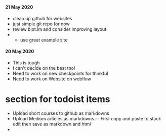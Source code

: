 # 
#### 21 May 2020
- clean up github for websites
- just simple git repo for now
- review blot.im and consider improving layout
- - use great example site 
#### 20 May 2020

 - This is tough
 - I can't decide on the best tool
 - Need to work on new checkpoints for thinkful
 - Need to work on Website on webflow

# section for todoist items
- Upload short courses to github as markdowns
- Upload Medium articles as markdowns
--  First copy and paste to stack edit then save as markdown and html
- 
<!--stackedit_data:
eyJoaXN0b3J5IjpbLTQxNDI1MzIxNCwxNjkxMTgxMjY3LDIxMT
MxODUyMjldfQ==
-->